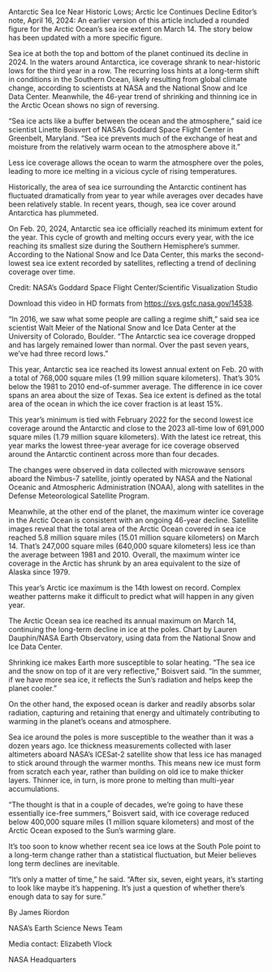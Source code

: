 Antarctic Sea Ice Near Historic Lows; Arctic Ice Continues Decline 
 Editor’s note, April 16, 2024: An earlier version of this article included a rounded figure for the Arctic Ocean’s sea ice extent on March 14. The story below has been updated with a more specific figure.

Sea ice at both the top and bottom of the planet continued its decline in 2024. In the waters around Antarctica, ice coverage shrank to near-historic lows for the third year in a row. The recurring loss hints at a long-term shift in conditions in the Southern Ocean, likely resulting from global climate change, according to scientists at NASA and the National Snow and Ice Data Center. Meanwhile, the 46-year trend of shrinking and thinning ice in the Arctic Ocean shows no sign of reversing.

“Sea ice acts like a buffer between the ocean and the atmosphere,” said ice scientist Linette Boisvert of NASA’s Goddard Space Flight Center in Greenbelt, Maryland. “Sea ice prevents much of the exchange of heat and moisture from the relatively warm ocean to the atmosphere above it.”

Less ice coverage allows the ocean to warm the atmosphere over the poles, leading to more ice melting in a vicious cycle of rising temperatures.

Historically, the area of sea ice surrounding the Antarctic continent has fluctuated dramatically from year to year while averages over decades have been relatively stable. In recent years, though, sea ice cover around Antarctica has plummeted.

On Feb. 20, 2024, Antarctic sea ice officially reached its minimum extent for the year. This cycle of growth and melting occurs every year, with the ice reaching its smallest size during the Southern Hemisphere’s summer. According to the National Snow and Ice Data Center, this marks the second-lowest sea ice extent recorded by satellites, reflecting a trend of declining coverage over time.

Credit: NASA’s Goddard Space Flight Center/Scientific Visualization Studio

Download this video in HD formats from https://svs.gsfc.nasa.gov/14538.

“In 2016, we saw what some people are calling a regime shift,” said sea ice scientist Walt Meier of the National Snow and Ice Data Center at the University of Colorado, Boulder. “The Antarctic sea ice coverage dropped and has largely remained lower than normal. Over the past seven years, we’ve had three record lows.”

This year, Antarctic sea ice reached its lowest annual extent on Feb. 20 with a total of 768,000 square miles (1.99 million square kilometers). That’s 30% below the 1981 to 2010 end-of-summer average. The difference in ice cover spans an area about the size of Texas. Sea ice extent is defined as the total area of the ocean in which the ice cover fraction is at least 15%.

This year’s minimum is tied with February 2022 for the second lowest ice coverage around the Antarctic and close to the 2023 all-time low of 691,000 square miles (1.79 million square kilometers). With the latest ice retreat, this year marks the lowest three-year average for ice coverage observed around the Antarctic continent across more than four decades.

The changes were observed in data collected with microwave sensors aboard the Nimbus-7 satellite, jointly operated by NASA and the National Oceanic and Atmospheric Administration (NOAA), along with satellites in the Defense Meteorological Satellite Program.

Meanwhile, at the other end of the planet, the maximum winter ice coverage in the Arctic Ocean is consistent with an ongoing 46-year decline. Satellite images reveal that the total area of the Arctic Ocean covered in sea ice reached 5.8 million square miles (15.01 million square kilometers) on March 14. That’s 247,000 square miles (640,000 square kilometers) less ice than the average between 1981 and 2010. Overall, the maximum winter ice coverage in the Arctic has shrunk by an area equivalent to the size of Alaska since 1979.

This year’s Arctic ice maximum is the 14th lowest on record. Complex weather patterns make it difficult to predict what will happen in any given year.

The Arctic Ocean sea ice reached its annual maximum on March 14, continuing the long-term decline in ice at the poles. Chart by Lauren Dauphin/NASA Earth Observatory, using data from the National Snow and Ice Data Center.

Shrinking ice makes Earth more susceptible to solar heating. “The sea ice and the snow on top of it are very reflective,” Boisvert said. “In the summer, if we have more sea ice, it reflects the Sun’s radiation and helps keep the planet cooler.”

On the other hand, the exposed ocean is darker and readily absorbs solar radiation, capturing and retaining that energy and ultimately contributing to warming in the planet’s oceans and atmosphere.

Sea ice around the poles is more susceptible to the weather than it was a dozen years ago. Ice thickness measurements collected with laser altimeters aboard NASA’s ICESat-2 satellite show that less ice has managed to stick around through the warmer months. This means new ice must form from scratch each year, rather than building on old ice to make thicker layers. Thinner ice, in turn, is more prone to melting than multi-year accumulations.

“The thought is that in a couple of decades, we’re going to have these essentially ice-free summers,” Boisvert said, with ice coverage reduced below 400,000 square miles (1 million square kilometers) and most of the Arctic Ocean exposed to the Sun’s warming glare.

It’s too soon to know whether recent sea ice lows at the South Pole point to a long-term change rather than a statistical fluctuation, but Meier believes long term declines are inevitable.

“It’s only a matter of time,” he said. “After six, seven, eight years, it’s starting to look like maybe it’s happening. It’s just a question of whether there’s enough data to say for sure.”

By James Riordon

NASA’s Earth Science News Team

Media contact: Elizabeth Vlock

NASA Headquarters